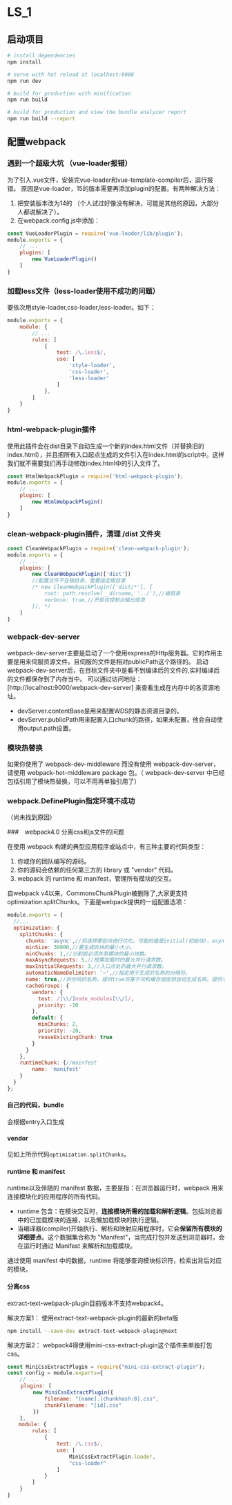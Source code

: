 # LS_1

## 启动项目

``` bash
# install dependencies
npm install

# serve with hot reload at localhost:8080
npm run dev

# build for production with minification
npm run build

# build for production and view the bundle analyzer report
npm run build --report
```

## 配置webpack

### 遇到一个超级大坑 （vue-loader报错）

为了引入.vue文件，安装完vue-loader和vue-template-compiler后，运行报错。
原因是vue-loader，15的版本需要再添加plugin的配置。有两种解决方法：

1. 把安装版本改为14的 （个人试过好像没有解决，可能是其他的原因，大部分人都说解决了）。
2. 在webpack.config.js中添加：

``` js
const VueLoaderPlugin = require('vue-loader/lib/plugin');
module.exports = {
    // ...
    plugins: [
        new VueLoaderPlugin()
    ]
}
```

### 加载less文件（less-loader使用不成功的问题）

要依次用style-loader,css-loader,less-loader。如下：

``` js
module.exports = {
    module: {
        // ...
        rules: [
            {
                test: /\.less$/,
                use: [
                    'style-loader',
                    'css-loader',
                    'less-loader'
                ]
            },
        ]
    }
}
```

### html-webpack-plugin插件

使用此插件会在dist目录下自动生成一个新的index.html文件（并替换旧的index.html），并且把所有入口起点生成的文件引入在index.html的script中。这样我们就不需要我们再手动修改index.html中的引入文件了。

``` js
const HtmlWebpackPlugin = require('html-webpack-plugin');
module.exports = {
    // ...
    plugins: [
        new HtmlWebpackPlugin()
    ]
}
```

### clean-webpack-plugin插件，清理 /dist 文件夹

``` js
const CleanWebpackPlugin = require('clean-webpack-plugin');
module.exports = {
    // ...
    plugins: [
        new CleanWebpackPlugin(['dist'])
        //配置文件不在根目录，需要指定根目录
        /* new CleanWebpackPlugin(['dist/*'], {
            root: path.resolve(__dirname, '../'),//根目录
            verbose: true,//开启在控制台输出信息
        }), */
    ]
}
```

### webpack-dev-server

webpack-dev-server主要是启动了一个使用express的Http服务器。它的作用主要是用来伺服资源文件。且伺服的文件是相对publicPath这个路径的。
启动webpack-dev-server后，在目标文件夹中是看不到编译后的文件的,实时编译后的文件都保存到了内存当中。
可以通过访问地址：[http://localhost:9000/webpack-dev-server] 来查看生成在内存中的各资源地址。

- devServer.contentBase是用来配置WDS的静态资源目录的。
- devServer.publicPath用来配置入口chunk的路径，如果未配置，他会自动使用output.path设置。

### 模块热替换

如果你使用了 webpack-dev-middleware 而没有使用 webpack-dev-server，请使用 webpack-hot-middleware package 包。（ webpack-dev-server 中已经包括引用了模块热替换，可以不用再单独引用了）

### webpack.DefinePlugin指定环境不成功

（尚未找到原因）

###　webpack4.0 分离css和js文件的问题

在使用 webpack 构建的典型应用程序或站点中，有三种主要的代码类型：

1. 你或你的团队编写的源码。
2. 你的源码会依赖的任何第三方的 library 或 "vendor" 代码。
3. webpack 的 runtime 和 manifest，管理所有模块的交互。

自webpack v4以来，CommonsChunkPlugin被删除了,大家更支持optimization.splitChunks。下面是webpack提供的一组配置选项：

``` js
module.exports = {
  //...
  optimization: {
    splitChunks: {
      chunks: 'async',//将选择哪些块进行优化。可能的值是initial(初始块)、async(按需加载块)、all(默认，全部块)。
      minSize: 30000,//要生成的块的最小大小。
      minChunks: 1,//分割前必须共享模块的最小块数。
      maxAsyncRequests: 5,//按需加载时的最大并行请求数。
      maxInitialRequests: 3,//入口点处的最大并行请求数。
      automaticNameDelimiter: '~',//指定用于生成的名称的分隔符。
      name: true,//拆分块的名称。提供true将基于块和缓存组密钥自动生成名称。提供字符串或函数将允许您使用自定义名称。如果名称与入口点名称匹配，则将删除入口点。
      cacheGroups: {
        vendors: {
          test: /[\\/]node_modules[\\/]/,
          priority: -10
        },
        default: {
          minChunks: 2,
          priority: -20,
          reuseExistingChunk: true
        }
      }
    },
    runtimeChunk: {//mainfest
        name: 'manifest'
    }
  }
};
```

#### 自己的代码，bundle

会根据entry入口生成

#### vendor

见如上所示代码`optimization.splitChunks`。

#### runtime 和 manifest

runtime以及伴随的 manifest 数据，主要是指：在浏览器运行时，webpack 用来连接模块化的应用程序的所有代码。

- runtime 包含：在模块交互时，**连接模块所需的加载和解析逻辑**。包括浏览器中的已加载模块的连接，以及懒加载模块的执行逻辑。
- 当编译器(compiler)开始执行、解析和映射应用程序时，它会**保留所有模块的详细要点**。这个数据集合称为 "Manifest"，当完成打包并发送到浏览器时，会在运行时通过 Manifest 来解析和加载模块。

通过使用 manifest 中的数据，runtime 将能够查询模块标识符，检索出背后对应的模块。

#### 分离css

extract-text-webpack-plugin目前版本不支持webpack4。

解决方案1：
使用extract-text-webpack-plugin的最新的beta版

``` bash
npm install --save-dev extract-text-webpack-plugin@next
```

解决方案2：
webpack4得使用mini-css-extract-plugin这个插件来单独打包css。

``` js
const MiniCssExtractPlugin = require("mini-css-extract-plugin");
const config = module.exports={
    // ...
 　　plugins: [
    　　 new MiniCssExtractPlugin({
            filename: "[name].[chunkhash:8].css",
            chunkFilename: "[id].css"
    　　 })
    ],
  　module: {
        rules: [
            {
                test: /\.css$/,
                use: [
                    MiniCssExtractPlugin.loader,
                    "css-loader"
                ]
            }
        ]
    }
}
```